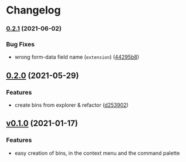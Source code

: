 # Changelog

### [0.2.1](https://www.github.com/readthedocs-fr/bin-client-vscode/compare/v0.2.0...v0.2.1) (2021-06-02)


### Bug Fixes

* wrong form-data field name (`extension`) ([44295b8](https://www.github.com/readthedocs-fr/bin-client-vscode/commit/44295b8e35ab88510da1713362d5f28b4bcfefcd))

## [0.2.0](https://www.github.com/readthedocs-fr/bin-client-vscode/compare/v0.1.0...v0.2.0) (2021-05-29)


### Features

* create bins from explorer & refactor ([d253902](https://www.github.com/readthedocs-fr/bin-client-vscode/commit/d253902a9c16b605815a64490f271aad231bf7ba))

## [v0.1.0](https://github.com/readthedocs-fr/bin-client-discord/releases/tag/v0.1.0) (2021-01-17)

### Features

- easy creation of bins, in the context menu and the command palette
